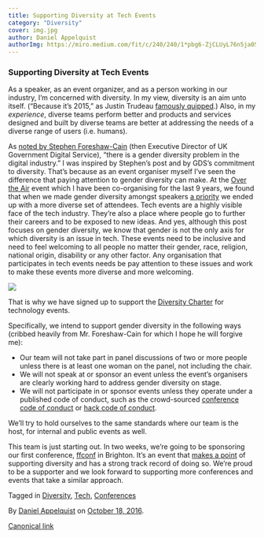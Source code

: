 ```yaml
---
title: Supporting Diversity at Tech Events
category: "Diversity"
cover: img.jpg
author: Daniel Appelquist
authorImg: https://miro.medium.com/fit/c/240/240/1*pbg6-ZjCLUyL76n5ja0S5Q.jpeg
---
```


### Supporting Diversity at Tech Events

As a speaker, as an event organizer, and as a person working in our industry, I’m concerned with diversity. In my view, diversity is an aim unto itself. (“Because it’s 2015,” as Justin Trudeau [famously quipped](http://www.theglobeandmail.com/news/politics/trudeaus-because-its-2015-retort-draws-international-cheers/article27119856/).) Also, in my _experience_, diverse teams perform better and products and services designed and built by diverse teams are better at addressing the needs of a diverse range of users (i.e. humans).

As [noted by Stephen Foreshaw-Cain](https://gds.blog.gov.uk/2016/03/08/gds-and-gender-diversity-at-conferences-and-events/) (then Executive Director of UK Government Digital Service), “there is a gender diversity problem in the digital industry.” I was inspired by Stephen’s post and by GDS’s commitment to diversity. That’s because as an event organiser myself I’ve seen the difference that paying attention to gender diversity can make. At the [Over the Air](http://overtheair.org) event which I have been co-organising for the last 9 years, we found that when we made gender diversity amongst speakers [a priority](http://overtheair.org/blog/2016/07/on-diversity/) we ended up with a more diverse set of attendees. Tech events are a highly visible face of the tech industry. They’re also a place where people go to further their careers and to be exposed to new ideas. And yes, although this post focuses on gender diversity, we know that gender is not the only axis for which diversity is an issue in tech. These events need to be inclusive and need to feel welcoming to all people no matter their gender, race, religion, national origin, disability or any other factor. Any organisation that participates in tech events needs be pay attention to these issues and work to make these events more diverse and more welcoming.

![](https://cdn-images-1.medium.com/max/600/1*Ytr6VJ7HZnNiHrf8phWNKg.png)

That is why we have signed up to support the [Diversity Charter](http://diversitycharter.org/) for technology events.

Specifically, we intend to support gender diversity in the following ways (cribbed heavily from Mr. Foreshaw-Cain for which I hope he will forgive me):

*   Our team will not take part in panel discussions of two or more people unless there is at least one woman on the panel, not including the chair.
*   We will not speak at or sponsor an event unless the event’s organisers are clearly working hard to address gender diversity on stage.
*   We will not participate in or sponsor events unless they operate under a published code of conduct, such as the crowd-sourced [conference code of conduct](http://confcodeofconduct.com/) or [hack code of conduct](http://hackcodeofconduct.org/).

We’ll try to hold ourselves to the same standards where our team is the host, for internal and public events as well.

This team is just starting out. In two weeks, we’re going to be sponsoring our first conference, [ffconf](https://2016.ffconf.org/) in Brighton. It’s an event that [makes a point](https://2016.ffconf.org/#diversity) of supporting diversity and has a strong track record of doing so. We’re proud to be a supporter and we look forward to supporting more conferences and events that take a similar approach.

Tagged in [Diversity](https://medium.com/tag/diversity), [Tech](https://medium.com/tag/tech), [Conferences](https://medium.com/tag/conference)

By [Daniel Appelquist](https://medium.com/@torgo) on [October 18, 2016](https://medium.com/p/8b004965c0bd).

[Canonical link](https://medium.com/@torgo/supporting-diversity-at-tech-events-8b004965c0bd)
